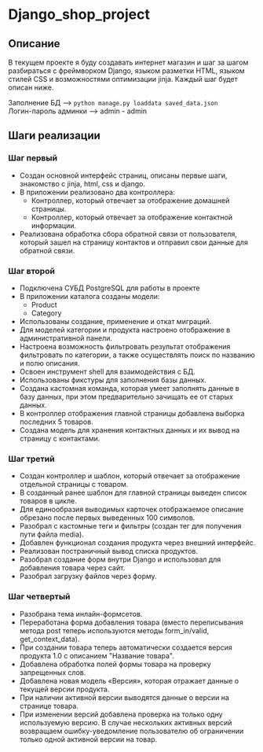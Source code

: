 # Django_shop_project
## Описание
В текущем проекте я буду создавать интернет магазин и шаг за шагом разбираться с фреймворком Django, языком разметки HTML, языком стилей CSS и возможностями оптимизации jinja. Каждый шаг будет описан ниже.  

Заполнение БД --> `python manage.py loaddata saved_data.json`  
Логин-пароль админки --> admin - admin  
## Шаги реализации
### Шаг первый
- Создан основной интерфейс страниц, описаны первые шаги, знакомство с jinja, html, css и django.  
- В приложении реализовано два контроллера:  
  - Контроллер, который отвечает за отображение домашней страницы.  
  -  Контроллер, который отвечает за отображение контактной информации.  
- Реализована обработка сбора обратной связи от пользователя, который зашел на страницу контактов и отправил свои данные для обратной связи.  
### Шаг второй
- Подключена СУБД PostgreSQL для работы в проекте  
- В приложении каталога созданы модели:  
  - Product  
  - Category  
- Использованы создание, применение и откат миграций.  
- Для моделей категории и продукта настроено отображение в административной панели.  
- Настроена возможность фильтровать результат отображения фильтровать по категории, а также осуществлять поиск по названию и полю описания.  
- Освоен инструмент shell для взаимодействия с БД.  
- Использованы фикстуры для заполнения базы данных.  
- Создана кастомная команда, которая умеет заполнять данные в базу данных, при этом предварительно зачищать ее от старых данных.  
- В контроллер отображения главной страницы добавлена выборка последних 5 товаров.  
- Создана модель для хранения контактных данных и их вывод на страницу с контактами.  
### Шаг третий
- Создан контроллер и шаблон, который отвечает за отображение отдельной страницы с товаром.  
- В созданный ранее шаблон для главной страницы выведен список товаров в цикле.  
- Для единообразия выводимых карточек отображаемое описание обрезано после первых выведенных 100 символов.  
- Разобрал с кастомные теги и фильтры (создан тег для получения пути файла media).  
- Добавлен функционал создания продукта через внешний интерфейс.  
- Реализован постраничный вывод списка продуктов.  
- Разобрал создание форм внутри Django и использовал для добавления товара через сайт.
- Разобрал загрузку файлов через форму.  
### Шаг четвертый
- Разобрана тема инлайн-формсетов.
- Переработана форма добавления товара (вместо  переписывания метода post теперь используются методы form_in/valid, get_context_data).
- При создании товара теперь автоматически создается версия продукта 1.0 с описанием "Название товара".  
- Добавлена обработка полей формы товара на проверку запрещенных слов.  
- Добавлена новая модель «Версия», которая отражает данные о текущей версии продукта.  
- При наличии активной версии выводятся данные о версии на странице товара.  
- При изменении версий добавлена проверка на только одну используемую версию. В случае нескольких активных версий возвращаем ошибку-уведомление пользователю об ограничении только одной активной версии на товар.  
